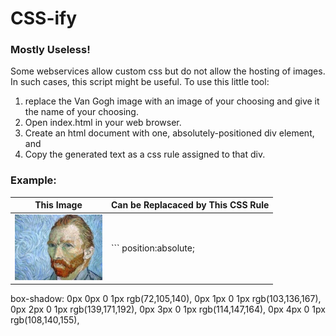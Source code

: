 # CSS-ify 
### Mostly Useless!

Some webservices allow custom css but do not allow the hosting of images. In such cases, this script might be useful.
To use this little tool: 

1. replace the Van Gogh image with an image of your choosing and give it the name of your choosing.
2. Open index.html in your web browser.
3. Create an html document with one, absolutely-positioned div element, and
4. Copy the generated text as a css rule assigned to that div.

### Example:
This Image | Can be Replacaced by This CSS Rule
---------- | ----------------------------------
![Van Gogh](./image.jpg) | ``` position:absolute;
box-shadow:
0px 0px 0 1px rgb(72,105,140),
0px 1px 0 1px rgb(103,136,167),
0px 2px 0 1px rgb(139,171,192),
0px 3px 0 1px rgb(114,147,164),
0px 4px 0 1px rgb(108,140,155),
```